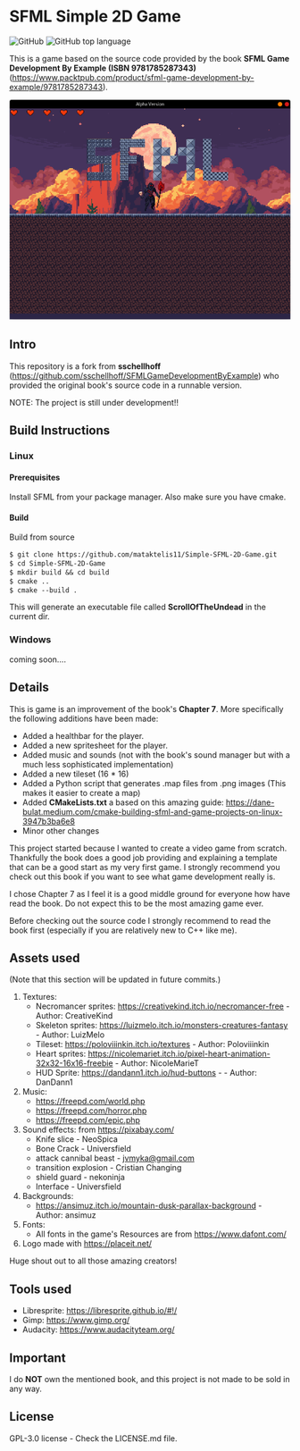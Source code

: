 # SFML Simple 2D Game

![GitHub](https://img.shields.io/github/license/mataktelis11/Simple-SFML-2D-Game)
![GitHub top language](https://img.shields.io/github/languages/top/mataktelis11/Simple-SFML-2D-Game)

This is a game based on the source code provided by the book **SFML Game Development By Example (ISBN 9781785287343)** (https://www.packtpub.com/product/sfml-game-development-by-example/9781785287343).

<img src="/docs/screenshots/1.png" alt="Alt text" title="In-Development Screenshot">


## Intro
This repository is a fork from **sschellhoff** (https://github.com/sschellhoff/SFMLGameDevelopmentByExample) who provided the original book's source code in a runnable version.

NOTE: The project is still under development!!

## Build Instructions

### Linux

#### Prerequisites

Install SFML from your package manager. Also make sure you have cmake.

#### Build

Build from source
```
$ git clone https://github.com/mataktelis11/Simple-SFML-2D-Game.git
$ cd Simple-SFML-2D-Game
$ mkdir build && cd build
$ cmake ..
$ cmake --build .
```
This will generate an executable file called **ScrollOfTheUndead** in the current dir.
### Windows
coming soon....

## Details
This is game is an improvement of the book's **Chapter 7**. More specifically the following additions have been made:
- Added a healthbar for the player.
- Added a new spritesheet for the player.
- Added music and sounds (not with the book's sound manager but with a much less sophisticated implementation)
- Added a new tileset (16 * 16)
- Added a Python script that generates .map files from .png images (This makes it easier to create a map)
- Added **CMakeLists.txt** a based on this amazing guide: https://dane-bulat.medium.com/cmake-building-sfml-and-game-projects-on-linux-3947b3ba6e8
- Minor other changes

This project started because I wanted to create a video game from scratch. Thankfully the book does a good job providing and explaining a template that can be a good start as my very first game. I strongly recommend you check out this book if you want to see what game development really is.

I chose Chapter 7 as I feel it is a good middle ground for everyone how have read the book. Do not expect this to be the most amazing game ever.

Before checking out the source code I strongly recommend to read the book first (especially if you are relatively new to C++ like me).

## Assets used

(Note that this section will be updated in future commits.)

1. Textures:
    - Necromancer sprites: https://creativekind.itch.io/necromancer-free - Author: CreativeKind
    - Skeleton sprites: https://luizmelo.itch.io/monsters-creatures-fantasy - Author: LuizMelo
    - Tileset: https://poloviiinkin.itch.io/textures - Author: Poloviiinkin
    - Heart sprites: https://nicolemariet.itch.io/pixel-heart-animation-32x32-16x16-freebie - Author: NicoleMarieT
    - HUD Sprite: https://dandann1.itch.io/hud-buttons - - Author: DanDann1
2. Music:
    - https://freepd.com/world.php
    - https://freepd.com/horror.php
    - https://freepd.com/epic.php
3. Sound effects: from https://pixabay.com/
    - Knife slice - NeoSpica
    - Bone Crack - Universfield
    - attack cannibal beast - jvmyka@gmail.com
    - transition explosion - Cristian Changing
    - shield guard - nekoninja
    - Interface - Universfield
4. Backgrounds:
    - https://ansimuz.itch.io/mountain-dusk-parallax-background - Author: ansimuz
5. Fonts:
    - All fonts in the game's Resources are from https://www.dafont.com/
6. Logo made with https://placeit.net/


Huge shout out to all those amazing creators!


## Tools used
- Libresprite: https://libresprite.github.io/#!/
- Gimp: https://www.gimp.org/
- Audacity: https://www.audacityteam.org/

## Important
I do **NOT** own the mentioned book, and this project is not made to be sold in any way.

## License
GPL-3.0 license - Check the LICENSE.md file.
